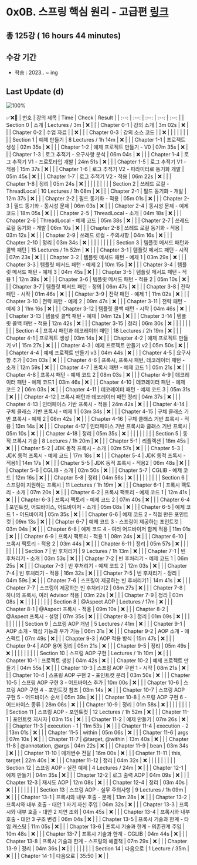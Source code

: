 # 0x0B. 스프링 핵심 원리 - 고급편 [링크](https://www.inflearn.com/course/%EC%8A%A4%ED%94%84%EB%A7%81-%ED%95%B5%EC%8B%AC-%EC%9B%90%EB%A6%AC-%EA%B3%A0%EA%B8%89%ED%8E%B8)

## 총 125강 ( 16 hours 44 minutes)

## 수강 기간 
- 학습          : 2023.. ~ ing

## Last Update (d)    

![100%](https://progress-bar.dev/0/?scale=125&title=progress&width=500&color=babaca&suffix=/125)

✅❌:hammer:
| 번호 | 강의 제목 | Time | Check | Result |
| :--: | :--: | :--: | :--: | :--: |
| Section 0 | 소개 |  Lectures / 3m | ❌ |  |
| Chapter 0-1 | 강의 소개 | 3m 02s  | ❌ | |
| Chapter 0-2 | 수업 자료 |  | ❌ | |
| Chapter 0-3 | 강의 소스 코드 |  | ❌ | | 
| | | | | |
| Section 1 | 예제 만들기 | 8 Lectures / 1h 14m | ❌ | |
| Chapter 1-1 | 프로젝트 생성 | 02m 35s | ❌ | | 
| Chapter 1-2 | 예제 프로젝트 만들기 - V0 | 07m 35s | ❌ | |
| Chapter 1-3 | 로그 추적기 - 요구사항 분석 | 06m 04s | ❌ | | 
| Chapter 1-4 | 로그 추적기 V1 - 프로토타입 개발 | 24m 51s | ❌ | |
| Chapter 1-5 | 로그 추적기 V1 - 적용 | 15m 37s | ❌ | |
| Chapter 1-6 | 로그 추적기 V2 - 파라미터로 동기화 개발 | 05m 45s | ❌ | | 
| Chapter 1-7 | 로그 추적기 V2 - 적용 | 06m 22s | ❌ | |
| Chapter 1-8 | 정리 | 05m 24s | ❌ | | 
| | | | | |
| Section 2 | 쓰레드 로컬 - ThreadLocal | 10 Lectures / 1h 08m | ❌ | |
| Chapter 2-1 | 필드 동기화 - 개발 | 12m 37s | ❌ | | 
| Chapter 2-2 | 필드 동기화 - 적용 | 05m 01s | ❌ | |
| Chapter 2-3 | 필드 동기화 - 동시성 문제 | 06m 03s | ❌ | | 
| Chapter 2-4 | 동시성 문제 - 예제 코드 | 18m 05s | ❌ | | 
| Chapter 2-5 | ThreadLocal - 소개 | 04m 18s | ❌ | |
| Chapter 2-6 | ThreadLocal - 예제 코드 | 05m 38s | ❌ | | 
| Chapter 2-7 | 쓰레드 로컬 동기화 - 개발 | 06m 10s | ❌ | | 
| Chapter 2-8 | 쓰레드 로컬 동기화 - 적용 | 03m 12s | ❌ | |
| Chapter 2-9 | 쓰레드 로컬 - 주의사항 | 04m 16s | ❌ | | 
| Chapter 2-10 | 정리 | 03m 34s | ❌ | | 
| | | | | |
| Section 3 | 템플릿 메서드 패턴과 콜백 패턴 | 15 Lectures / 1h 52m | ❌ | |
| Chapter 3-1 | 템플릿 메서드 패턴 - 시작 | 07m 23s | ❌ | | 
| Chapter 3-2 | 템플릿 메서드 패턴 - 예제 1 | 03m 29s | ❌ | |
| Chapter 3-3 | 템플릿 메서드 패턴 - 예제 2 | 10m 15s | ❌ | | 
| Chapter 3-4 | 템플릿 메서드 패턴 - 예제 3 | 04m 45s | ❌ | | 
| Chapter 3-5 | 템플릿 메서드 패턴 - 적용 1 | 12m 39s | ❌ | | 
| Chapter 3-6 | 템플릿 메서드 패턴 - 적용 2 | 05m 10s | ❌ | | 
| Chapter 3-7 | 템플릿 메서드 패턴 - 정의 | 06m 47s | ❌ | |
| Chapter 3-8 | 전략 패턴 - 시작 | 01m 46s | ❌ | | 
| Chapter 3-9 | 전략 패턴 - 예제 1 | 11m 02s | ❌ | | 
| Chapter 3-10 | 전략 패턴 - 예제 2 | 09m 47s | ❌ | | 
| Chapter 3-11 | 전략 패턴 - 예제 3 | 11m 16s | ❌ | | 
| Chapter 3-12 | 템플릿 콜백 패턴 - 시작 | 04m 46s | ❌ | | 
| Chapter 3-13 | 템플릿 콜백 패턴 - 예제 | 04m 12s | ❌ | | 
| Chapter 3-14 | 템플릿 콜백 패턴 - 적용 | 12m 42s | ❌ | | 
| Chapter 3-15 | 정리 | 06m 30s | ❌ | | 
| | | | | |
| Section 4 | 프록시 패턴과 데코레이터 패턴 | 18 Lectures / 2h 19m | ❌ | | 
| Chapter 4-1 | 프로젝트 생성 | 03m 14s | ❌ | | 
| Chapter 4-2 | 예제 프로젝트 만들기 v1 | 15m 27s | ❌ | | 
| Chapter 4-3 | 예제 프로젝트 만들기 v2 | 05m 50s | ❌ | | 
| Chapter 4-4 | 예제 프로젝트 만들기 v3 | 04m 44s | ❌ | | 
| Chapter 4-5 | 요구사항 추가 | 03m 03s | ❌ | | 
| Chapter 4-6 | 프록시, 프록시 패턴, 데코레이터 패턴 - 소개 | 12m 59s | ❌ | | 
| Chapter 4-7 | 프록시 패턴 - 예제 코드 1 | 05m 21s | ❌ | | 
| Chapter 4-8 | 프록시 패턴 - 예제 코드 2 | 08m 03s | ❌ | | 
| Chapter 4-9 | 데코레이터 패턴 - 예제 코드1 | 03m 46s | ❌ | | 
| Chapter 4-10 | 데코레이터 패턴 - 예제 코드 2 | 06m 03s | ❌ | | 
| Chapter 4-11 | 데코레이터 패턴 - 예제 코드 3 | 05m 31s | ❌ | | 
| Chapter 4-12 | 프록시 패턴과 데코레이터 패턴 정리 | 04m 37s | ❌ | | 
| Chapter 4-13 | 인터페이스 기반 프록시 - 적용 | 24m 42s | ❌ | | 
| Chapter 4-14 | 구체 클래스 기반 프록시 - 예제 1 | 03m 34s | ❌ | | 
| Chapter 4-15 | 구체 클래스 기반 프록시 - 예제 2 | 08m 42s | ❌ | | 
| Chapter 4-16 | 구체 클래스 기반 프록시 - 적용 | 13m 14s | ❌ | | 
| Chapter 4-17 | 인터페이스 기반 프록시와 클래스 기반 프록시 | 05m 10s | ❌ | | 
| Chapter 4-18 | 정리 | 05m 35s | ❌ | | 
| | | | | |
| Section 5 | 동적 프록시 기술 | 8 Lectures / 1h 20m | ❌ | | 
| Chapter 5-1 | 리플렉션 | 18m 45s | ❌ | | 
| Chapter 5-2 | JDK 동적 프록시 - 소개 | 02m 57s | ❌ | | 
| Chapter 5-3 | JDK 동적 프록시 - 예제 코드 | 17m 18s | ❌ | | 
| Chapter 5-4 | JDK 동적 프록시 - 적용1 | 14m 17s | ❌ | | 
| Chapter 5-5 | JDK 동적 프록시 - 적용2 | 06m 48s | ❌ | | 
| Chapter 5-6 | CGLIB - 소개 | 02m 50s | ❌ | | 
| Chapter 5-7 | CGLIB - 예제 코드 | 12m 16s | ❌ | | 
| Chapter 5-8 | 정리 | 04m 56s | ❌ | | 
| | | | | |
| Section 6 | 스프링이 지원하는 프록시 | 11 Lectures / 1h 19m | ❌ | | 
| Chapter 6-1 | 프록시 팩토리 - 소개 | 07m 20s | ❌ | | 
| Chapter 6-2 | 프록시 팩토리 - 예제 코드 1 | 12m 41s | ❌ | | 
| Chapter 6-3 | 프록시 팩토리 - 예제 코드 2 | 07m 40s | ❌ | | 
| Chapter 6-4 | 포인트컷, 어드바이스, 어드바이저 - 소개 | 05m 08s | ❌ | | 
| Chapter 6-5 | 예제 코드 1 - 어드바이저 | 05m 35s | ❌ | | 
| Chapter 6-6 | 예제 코드 2 - 직접 만든 포인트컷 | 09m 13s | ❌ | | 
| Chapter 6-7 | 예제 코드 3 - 스프링이 제공하는 포인트컷 | 03m 04s | ❌ | | 
| Chapter 6-8 | 예제 코드 4 - 여러 어드바이저 함께 적용 | 11m 01s | ❌ | | 
| Chapter 6-9 | 프록시 팩토리 - 적용 1 | 08m 24s | ❌ | | 
| Chapter 6-10 | 프록시 팩토리 - 적용 2 | 03m 44s | ❌ | | 
| Chapter 6-11 | 정리 | 05m 57s | ❌ | | 
| | | | | |
| Section 7 | 빈 후처리기 | 9 Lectures / 1h 13m | ❌ | | 
| Chapter 7-1 | 빈 후처리기 - 소개 | 03m 53s | ❌ | | 
| Chapter 7-2 | 빈 후처리기 - 예제 코드 1 | 06m 25s | ❌ | | 
| Chapter 7-3 | 빈 후처리기 - 예제 코드 2 | 12m 03s | ❌ | | 
| Chapter 7-4 | 빈 후처리기 - 적용 | 16m 32s | ❌ | | 
| Chapter 7-5 | 빈 후처리기 - 정리 | 04m 59s | ❌ | | 
| Chapter 7-6 | 스프링이 제공하는 빈 후처리기1 | 14m 41s | ❌ | | 
| Chapter 7-7 | 스프링이 제공하는 빈 후처리기2 | 08m 27s | ❌ | | 
| Chapter 7-8 | 하나의 프록시, 여러 Advisor 적용 | 03m 22s | ❌ | | 
| Chapter 7-9 | 정리 | 03m 08s | ❌ | | 
| | | | | |
| Section 8 | @Aspect AOP |  Lectures / 17m | ❌ | | 
| Chapter 8-1 | @Aspect 프록시 - 적용 | 09m 10s | ❌ | | 
| Chapter 8-2 | @Aspect 프록시 - 설명 | 07m 35s | ❌ | | 
| Chapter 8-3 | 정리 | 01m 09s | ❌ | | 
| | | | | |
| Section 9 | 스프링 AOP 개념 | 5 Lectures / 41m | ❌ | | 
| Chapter 9-1 | AOP 소개 - 핵심 기능과 부가 기능 | 06m 31s | ❌ | | 
| Chapter 9-2 | AOP 소개 - 애스펙트 | 07m 49s | ❌ | | 
| Chapter 9-3 | AOP 적용 방식 | 15m 47s | ❌ | | 
| Chapter 9-4 | AOP 용어 정리 | 05m 21s | ❌ | | 
| Chapter 9-5 | 정리 | 05m 49s | ❌ | | 
| | | | | |
| Section 10 | 스프링 AOP 구현 |  Lectures / 1h 10m | ❌ | | 
| Chapter 10-1 | 프로젝트 생성 | 04m 42s | ❌ | | 
| Chapter 10-2 | 예제 프로젝트 만들기 | 04m 55s | ❌ | | 
| Chapter 10-3 | 스프링 AOP 구현 1 - 시작 | 08m 21s | ❌ | | 
| Chapter 10-4 | 스프링 AOP 구현 2 - 포인트컷 분리 | 03m 50s | ❌ | | 
| Chapter 10-5 | 스프링 AOP 구현 3 - 어드바이스 추가 | 10m 00s | ❌ | | 
| Chapter 10-6 | 스프링 AOP 구현 4 - 포인트컷 참조 | 03m 14s | ❌ | | 
| Chapter 10-7 | 스프링 AOP 구현 5 - 어드바이스 순서 | 05m 39s | ❌ | | 
| Chapter 10-8 | 스프링 AOP 구현 6 - 어드바이스 종류 | 28m 06s | ❌ | | 
| Chapter 10-9 | 정리 | 01m 58s | ❌ | | 
| | | | | |
| Section 11 | 스프링 AOP - 포인트컷 | 12 Lectures / 1h 52m | ❌ | | 
| Chapter 11-1 | 포인트컷 지시자 | 03m 15s | ❌ | | 
| Chapter 11-2 | 예제 만들기 | 07m 26s | ❌ | | 
| Chapter 11-3 | execution - 1 | 11m 53s | ❌ | | 
| Chapter 11-4 | execution - 2 | 13m 01s | ❌ | | 
| Chapter 11-5 | within | 05m 06s | ❌ | | 
| Chapter 11-6 | args | 07m 10s | ❌ | | 
| Chapter 11-7 | @target, @within | 13m 40s | ❌ | | 
| Chapter 11-8 | @annotation, @args | 04m 22s | ❌ | | 
| Chapter 11-9 | bean | 03m 34s | ❌ | | 
| Chapter 11-10 | 매개변수 전달 | 16m 00s | ❌ | | 
| Chapter 11-11 | this, target | 22m 40s | ❌ | | 
| Chapter 11-12 | 정리 | 04m 32s | ❌ | | 
| | | | | |
| Section 12 | 스프링 AOP - 실전 예제 | 4 Lectures / 24m | ❌ | | 
| Chapter 12-1 | 예제 만들기 | 04m 35s | ❌ | | 
| Chapter 12-2 | 로그 출력 AOP | 04m 09s | ❌ | | 
| Chapter 12-3 | 재시도 AOP | 12m 08s | ❌ | | 
| Chapter 12-4 | 정리 | 03m 40s | ❌ | | 
| | | | | |
| Section 13 | 스프링 AOP - 실무 주의사항 | 9 Lectures / 1h 09m | ❌ | | 
| Chapter 13-1 | 프록시와 내부 호출 - 문제 | 13m 28s | ❌ | | 
| Chapter 13-2 | 프록시와 내부 호출 - 대안 1 자기 자신 주입 | 06m 32s | ❌ | | 
| Chapter 13-3 | 프록시와 내부 호출 - 대안 2 지연 조회 | 04m 45s | ❌ | | 
| Chapter 13-4 | 프록시와 내부 호출 - 대안 3 구조 변경 | 06m 04s | ❌ | | 
| Chapter 13-5 | 프록시 기술과 한계 - 타입 캐스팅 | 11m 05s | ❌ | | 
| Chapter 13-6 | 프록시 기술과 한계 - 의존관계 주입 | 10m 48s | ❌ | | 
| Chapter 13-7 | 프록시 기술과 한계 - CGLIB | 04m 44s | ❌ | | 
| Chapter 13-8 | 프록시 기술과 한계 - 스프링의 해결책 | 07m 29s | ❌ | | 
| Chapter 13-9 | 정리 | 04m 36s | ❌ | | 
| | | | | |
| Section 14 | 다음으로 | 1 Lecture / 35m | ❌ | | 
| Chapter 14-1 | 다음으로 | 35:50  | ❌ | | 

